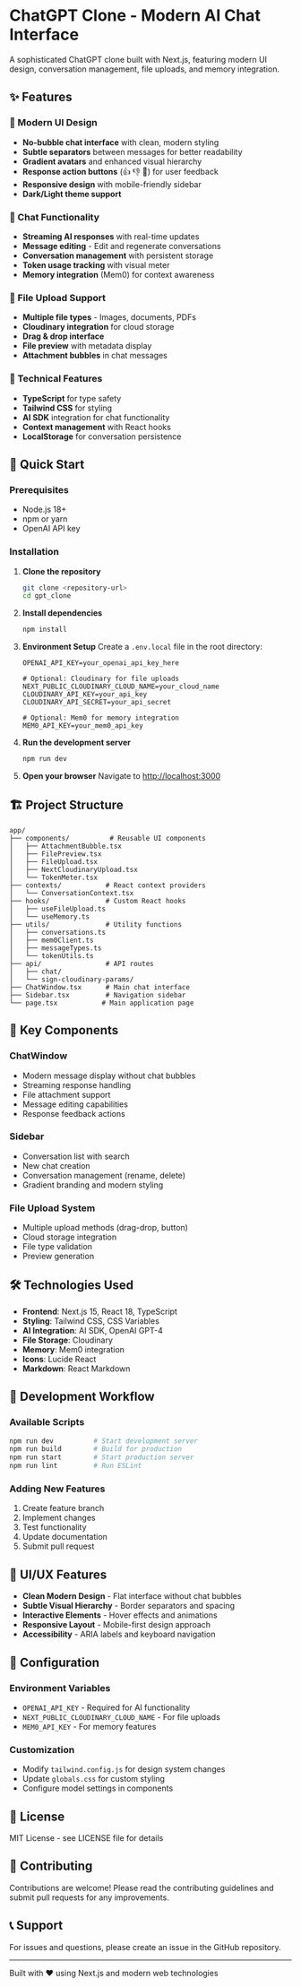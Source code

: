 # ChatGPT Clone - Modern AI Chat Interface

A sophisticated ChatGPT clone built with Next.js, featuring modern UI design, conversation management, file uploads, and memory integration.

## ✨ Features

### 🎨 Modern UI Design
- **No-bubble chat interface** with clean, modern styling
- **Subtle separators** between messages for better readability
- **Gradient avatars** and enhanced visual hierarchy
- **Response action buttons** (👍 👎 🔄) for user feedback
- **Responsive design** with mobile-friendly sidebar
- **Dark/Light theme support**

### 💬 Chat Functionality
- **Streaming AI responses** with real-time updates
- **Message editing** - Edit and regenerate conversations
- **Conversation management** with persistent storage
- **Token usage tracking** with visual meter
- **Memory integration** (Mem0) for context awareness

### 📁 File Upload Support
- **Multiple file types** - Images, documents, PDFs
- **Cloudinary integration** for cloud storage
- **Drag & drop interface**
- **File preview** with metadata display
- **Attachment bubbles** in chat messages

### 🔧 Technical Features
- **TypeScript** for type safety
- **Tailwind CSS** for styling
- **AI SDK** integration for chat functionality
- **Context management** with React hooks
- **LocalStorage** for conversation persistence

## 🚀 Quick Start

### Prerequisites
- Node.js 18+ 
- npm or yarn
- OpenAI API key

### Installation

1. **Clone the repository**
   ```bash
   git clone <repository-url>
   cd gpt_clone
   ```

2. **Install dependencies**
   ```bash
   npm install
   ```

3. **Environment Setup**
   Create a `.env.local` file in the root directory:
   ```env
   OPENAI_API_KEY=your_openai_api_key_here
   
   # Optional: Cloudinary for file uploads
   NEXT_PUBLIC_CLOUDINARY_CLOUD_NAME=your_cloud_name
   CLOUDINARY_API_KEY=your_api_key
   CLOUDINARY_API_SECRET=your_api_secret
   
   # Optional: Mem0 for memory integration
   MEM0_API_KEY=your_mem0_api_key
   ```

4. **Run the development server**
   ```bash
   npm run dev
   ```

5. **Open your browser**
   Navigate to [http://localhost:3000](http://localhost:3000)

## 🏗️ Project Structure

```
app/
├── components/          # Reusable UI components
│   ├── AttachmentBubble.tsx
│   ├── FilePreview.tsx
│   ├── FileUpload.tsx
│   ├── NextCloudinaryUpload.tsx
│   └── TokenMeter.tsx
├── contexts/           # React context providers
│   └── ConversationContext.tsx
├── hooks/              # Custom React hooks
│   ├── useFileUpload.ts
│   └── useMemory.ts
├── utils/              # Utility functions
│   ├── conversations.ts
│   ├── mem0Client.ts
│   ├── messageTypes.ts
│   └── tokenUtils.ts
├── api/                # API routes
│   ├── chat/
│   └── sign-cloudinary-params/
├── ChatWindow.tsx      # Main chat interface
├── Sidebar.tsx         # Navigation sidebar
└── page.tsx           # Main application page
```

## 🎯 Key Components

### ChatWindow
- Modern message display without chat bubbles
- Streaming response handling
- File attachment support
- Message editing capabilities
- Response feedback actions

### Sidebar  
- Conversation list with search
- New chat creation
- Conversation management (rename, delete)
- Gradient branding and modern styling

### File Upload System
- Multiple upload methods (drag-drop, button)
- Cloud storage integration
- File type validation
- Preview generation

## 🛠️ Technologies Used

- **Frontend**: Next.js 15, React 18, TypeScript
- **Styling**: Tailwind CSS, CSS Variables
- **AI Integration**: AI SDK, OpenAI GPT-4
- **File Storage**: Cloudinary
- **Memory**: Mem0 integration
- **Icons**: Lucide React
- **Markdown**: React Markdown

## 🔄 Development Workflow

### Available Scripts
```bash
npm run dev          # Start development server
npm run build        # Build for production
npm run start        # Start production server
npm run lint         # Run ESLint
```

### Adding New Features
1. Create feature branch
2. Implement changes
3. Test functionality
4. Update documentation
5. Submit pull request

## 🎨 UI/UX Features

- **Clean Modern Design** - Flat interface without chat bubbles
- **Subtle Visual Hierarchy** - Border separators and spacing
- **Interactive Elements** - Hover effects and animations
- **Responsive Layout** - Mobile-first design approach
- **Accessibility** - ARIA labels and keyboard navigation

## 🔧 Configuration

### Environment Variables
- `OPENAI_API_KEY` - Required for AI functionality
- `NEXT_PUBLIC_CLOUDINARY_CLOUD_NAME` - For file uploads
- `MEM0_API_KEY` - For memory features

### Customization
- Modify `tailwind.config.js` for design system changes
- Update `globals.css` for custom styling
- Configure model settings in components

## 📝 License

MIT License - see LICENSE file for details

## 🤝 Contributing

Contributions are welcome! Please read the contributing guidelines and submit pull requests for any improvements.

## 📞 Support

For issues and questions, please create an issue in the GitHub repository.

---

Built with ❤️ using Next.js and modern web technologies
